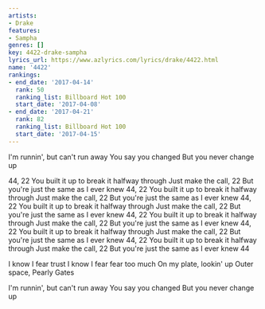```yaml
---
artists:
- Drake
features:
- Sampha
genres: []
key: 4422-drake-sampha
lyrics_url: https://www.azlyrics.com/lyrics/drake/4422.html
name: '4422'
rankings:
- end_date: '2017-04-14'
  rank: 50
  ranking_list: Billboard Hot 100
  start_date: '2017-04-08'
- end_date: '2017-04-21'
  rank: 82
  ranking_list: Billboard Hot 100
  start_date: '2017-04-15'
---
```


I'm runnin', but can't run away
You say you changed
But you never change up

44, 22
You built it up to break it halfway through
Just make the call, 22
But you're just the same as I ever knew
44, 22
You built it up to break it halfway through
Just make the call, 22
But you're just the same as I ever knew
44, 22
You built it up to break it halfway through
Just make the call, 22
But you're just the same as I ever knew
44, 22
You built it up to break it halfway through
Just make the call, 22
But you're just the same as I ever knew
44, 22
You built it up to break it halfway through
Just make the call, 22
But you're just the same as I ever knew
44, 22
You built it up to break it halfway through
Just make the call, 22
But you're just the same as I ever knew
44

I know I fear trust
I know I fear fear too much
On my plate, lookin' up
Outer space, Pearly Gates

I'm runnin', but can't run away
You say you changed
But you never change up



